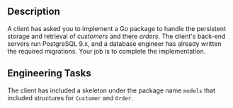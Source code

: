 ## Description
A client has asked you to implement a Go package to handle the persistent storage and retrieval of _customers_ and there _orders_.
The client's back-end servers run PostgreSQL 9.x, and a database engineer has already written the required migrations.
Your job is to complete the implementation.


## Engineering Tasks

The client has included a skeleton under the package name `models` that included structures for `Customer` and `Order`.

